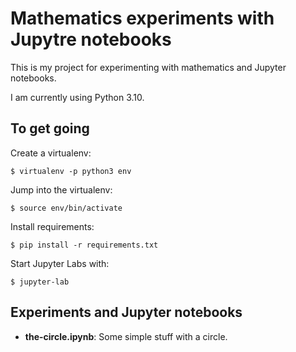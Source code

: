 # Mathematics experiments with Jupytre notebooks

This is my project for experimenting with mathematics and Jupyter notebooks.

I am currently using Python 3.10.

## To get going

Create a virtualenv:
```
$ virtualenv -p python3 env
```

Jump into the virtualenv:
```
$ source env/bin/activate
```

Install requirements:
```
$ pip install -r requirements.txt
```

Start Jupyter Labs with:
```
$ jupyter-lab
```

## Experiments and Jupyter notebooks

* **the-circle.ipynb**: Some simple stuff with a circle.

